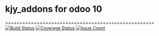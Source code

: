 # kjy_addons for odoo 10
====================================================
[![Build Status](https://travis-ci.org/xhair/smartgo.svg?branch=master)](https://travis-ci.org/xhair/smartgo)
[![Coverage Status](https://coveralls.io/repos/github/xhair/KJY_Addons/badge.svg?branch=master)](https://coveralls.io/github/xhair/KJY_Addons?branch=master)
[![Issue Count](https://codeclimate.com/github/xhair/KJY_Addons/badges/issue_count.svg)](https://codeclimate.com/github/xhair/KJY_Addons)